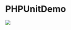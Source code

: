 # PHPUnitDemo
<a href="https://codeclimate.com/github/abedsujan/PHPUnitDemo/coverage"><img src="https://codeclimate.com/github/abedsujan/PHPUnitDemo/badges/coverage.svg" /></a>
